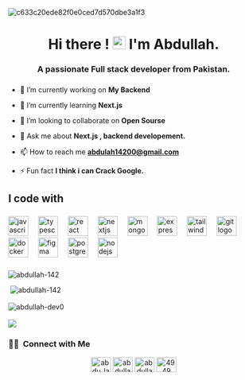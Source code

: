 ![c633c20ede82f0e0ced7d570dbe3a1f3](https://user-images.githubusercontent.com/70382532/138322189-2db8df52-9dcb-40a0-88a8-c365466bd33d.gif)


<h1 align="center">Hi there ! <img src="https://media.giphy.com/media/hvRJCLFzcasrR4ia7z/giphy.gif" width="26px"> I'm Abdullah.</h1>
<h3 align="center">A passionate Full stack developer from Pakistan.</h3>

###


- 🔭 I’m currently working on **My Backend**

- 🌱 I’m currently learning **Next.js**

- 👯 I’m looking to collaborate on **Open Sourse**

- 💬 Ask me about **Next.js , backend developement.**

- 📫 How to reach me **abdulah14200@gmail.com**

- ⚡ Fun fact **I think i can Crack Google.**


<h2 align="left">I code with</h2>

###

<div align="left">
  <img src="https://cdn.jsdelivr.net/gh/devicons/devicon/icons/javascript/javascript-original.svg" height="40" alt="javascript logo"  />
  <img width="12" />
  <img src="https://cdn.jsdelivr.net/gh/devicons/devicon/icons/typescript/typescript-original.svg" height="40" alt="typescript logo"  />
  <img width="12" />
  <img src="https://cdn.jsdelivr.net/gh/devicons/devicon/icons/react/react-original.svg" height="40" alt="react logo"  />
  <img width="12" />
  <img src="https://cdn.jsdelivr.net/gh/devicons/devicon/icons/nextjs/nextjs-original.svg" height="40" alt="nextjs logo"  />
  <img width="12" />
  <img src="https://cdn.jsdelivr.net/gh/devicons/devicon/icons/mongodb/mongodb-original.svg" height="40" alt="mongodb logo"  />
  <img width="12" />
  <img src="https://cdn.jsdelivr.net/gh/devicons/devicon/icons/express/express-original.svg" height="40" alt="express logo"  />
  <img width="12" />
  <img src="https://cdn.jsdelivr.net/gh/devicons/devicon/icons/tailwindcss/tailwindcss-original-wordmark.svg" height="40" alt="tailwindcss logo"  />
  <img width="12" />
  <img src="https://cdn.jsdelivr.net/gh/devicons/devicon/icons/git/git-original.svg" height="40" alt="git logo"  />
  <img width="12" />
  <img src="https://cdn.jsdelivr.net/gh/devicons/devicon/icons/docker/docker-original.svg" height="40" alt="docker logo"  />
  <img width="12" />
  <img src="https://cdn.jsdelivr.net/gh/devicons/devicon/icons/figma/figma-original.svg" height="40" alt="figma logo"  />
  <img width="12" />
  <img src="https://cdn.jsdelivr.net/gh/devicons/devicon/icons/postgresql/postgresql-original.svg" height="40" alt="postgresql logo"  />
  <img width="12" />
  <img src="https://cdn.jsdelivr.net/gh/devicons/devicon/icons/nodejs/nodejs-original.svg" height="40" alt="nodejs logo"  />
</div>

###

<div align="left">
<p><img src="https://github-readme-stats.vercel.app/api/top-langs?username=abdullah-dev0&show_icons=true&locale=en&layout=compact" alt="abdullah-142" /></p>

<div>&nbsp;<img  src="https://github-readme-stats.vercel.app/api?username=abdullah-dev0&show_icons=true&locale=en" alt="abdullah-142" /></div>
</div>

<br/>


<div align="left"><img align="center" src="https://github-readme-streak-stats.herokuapp.com/?user=abdullah-142&" alt="abdullah-dev0" /></div>

<br/>

<a href="https://github.com/Abdullah-dev0">
  <img  src="https://github-readme-activity-graph.vercel.app/graph?username=Abdullah-dev0&theme=react-dark" />
</a>

<br/>

<h3> 🤝🏻 &nbsp;Connect with Me </h3>
<p align="center">
<a href="https://twitter.com/abdu_lah14" target="blank"><img align="center" src="https://raw.githubusercontent.com/rahuldkjain/github-profile-readme-generator/master/src/images/icons/Social/twitter.svg" alt="abdu_lah14" height="30" width="40" /></a>
<a href="https://linkedin.com/in/abdullah14200" target="blank"><img align="center" src="https://raw.githubusercontent.com/rahuldkjain/github-profile-readme-generator/master/src/images/icons/Social/linked-in-alt.svg" alt="abdullah14200" height="30" width="40" /></a>
<a href="https://www.leetcode.com/abdullah-142" target="blank"><img align="center" src="https://raw.githubusercontent.com/rahuldkjain/github-profile-readme-generator/master/src/images/icons/Social/leet-code.svg" alt="abdullah-142" height="30" width="40" /></a>
<a href="https://discord.gg/#4949" target="blank"><img align="center" src="https://raw.githubusercontent.com/rahuldkjain/github-profile-readme-generator/master/src/images/icons/Social/discord.svg" alt="4949" height="30" width="40" /></a>
</p>
